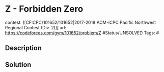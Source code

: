# Z - Forbidden Zero

contest: [[CFICPC/101652/101652|2017-2018 ACM-ICPC Pacific Northwest Regional Contest (Div. 2)]]
url: https://codeforces.com/gym/101652/problem/Z
#Status/UNSOLVED
Tags: #

## Description

## Solution

